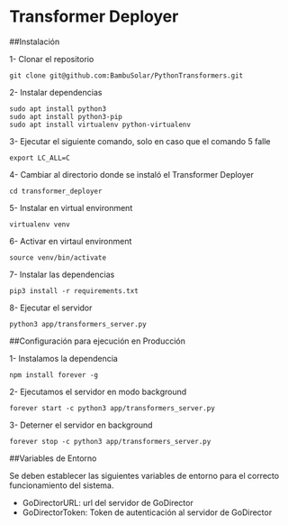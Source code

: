 Transformer Deployer
========

##Instalación

1- Clonar el repositorio
 
`git clone git@github.com:BambuSolar/PythonTransformers.git`

2- Instalar dependencias

    sudo apt install python3
    sudo apt install python3-pip
    sudo apt install virtualenv python-virtualenv

3- Ejecutar el siguiente comando, solo en caso que el comando 5 falle

`export LC_ALL=C`

4- Cambiar al directorio donde se instaló el Transformer Deployer

`cd transformer_deployer`

5- Instalar en virtual environment

`virtualenv venv`

6- Activar en virtaul environment

`source venv/bin/activate`

7- Instalar las dependencias

`pip3 install -r requirements.txt`

8- Ejecutar el servidor

`python3 app/transformers_server.py`

##Configuración para ejecución en Producción

1- Instalamos la dependencia

`npm install forever -g`

2- Ejecutamos el servidor en modo background

`forever start -c python3 app/transformers_server.py`

3- Deterner el servidor en background

`forever stop -c python3 app/transformers_server.py`

##Variables de Entorno

Se deben establecer las siguientes variables de entorno para el correcto funcionamiento del sistema.

 - GoDirectorURL: url del servidor de GoDirector
 - GoDirectorToken: Token de autenticación al servidor de GoDirector